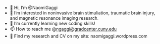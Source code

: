 - 👋 Hi, I’m @NaomiGaggi
- 👀 I’m interested in noninvasive brain stimuliation, traumatic brain injury, and magnetic resonance imaging research.
- 🌱 I’m currently learning new coding skills!
- 📫 How to reach me @ngaggi@gradcenter.cuny.edu
- 🧠 Find my research and CV on my site: naomigaggi.wordpress.com

<!---
NaomiGaggi/NaomiGaggi is a ✨ special ✨ repository because its `README.md` (this file) appears on your GitHub profile.
You can click the Preview link to take a look at your changes.
--->
